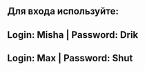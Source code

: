 Для входа используйте: 
-------------------
Login: Misha |
Password: Drik
-------------------
Login: Max |
Password: Shut
-------------------
